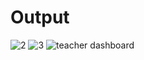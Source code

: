 # Output

![2](https://github.com/Sudpal08012000/SRMS/assets/98095981/52d8dffe-702b-473d-a5ae-db3abe60f56a)
![3](https://github.com/Sudpal08012000/SRMS/assets/98095981/a43ed85e-f807-4bc4-b067-0abba9317e64)
![teacher dashboard](https://github.com/Sudpal08012000/SRMS/assets/98095981/5c8db2b3-2edc-4480-b699-da6b21edcc69)
